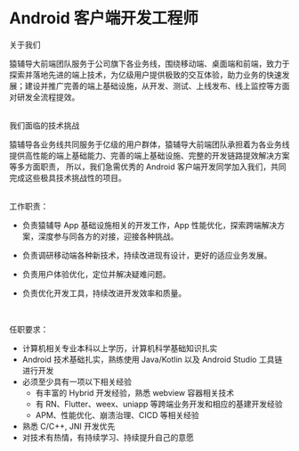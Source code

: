 # Android 客户端开发工程师

关于我们


猿辅导大前端团队服务于公司旗下各业务线，围绕移动端、桌面端和前端，致力于探索并落地先进的端上技术，为亿级用户提供极致的交互体验，助力业务的快速发展；建设并推广完善的端上基础设施，从开发、测试、上线发布、线上监控等方面对研发全流程提效。  
&nbsp;

我们面临的技术挑战  

猿辅导各业务线共同服务于亿级的用户群体，猿辅导大前端团队承担着为各业务线提供高性能的端上基础能力、完善的端上基础设施、完整的开发链路提效解决方案等多方面职责， 所以，我们急需优秀的 Android 客户端开发同学加入我们，共同完成这些极具技术挑战性的项目。  
&nbsp;

工作职责：

* 负责猿辅导 App 基础设施相关的开发工作，App 性能优化，探索跨端解决方案，深度参与同各方的对接，迎接各种挑战。

* 负责调研移动端各种新技术，持续改进现有设计，更好的适应业务发展。

* 负责用户体验优化，定位并解决疑难问题。

* 负责优化开发工具，持续改进开发效率和质量。

&nbsp;

任职要求：

* 计算机相关专业本科以上学历，计算机科学基础知识扎实
* Android 技术基础扎实，熟练使用 Java/Kotlin 以及 Android Studio 工具链进行开发
* 必须至少具有一项以下相关经验
  * 有丰富的 Hybrid 开发经验，熟悉 webview 容器相关技术
  * 有 RN、Flutter、weex、uniapp 等跨端业务开发和相应的基建开发经验
  * APM、性能优化、崩溃治理、CICD 等相关经验
* 熟悉 C/C++, JNI 开发优先
* 对技术有热情，有持续学习、持续提升自己的意愿